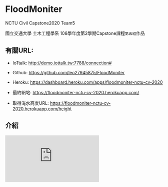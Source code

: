 # FloodMoniter
NCTU Civil Capstone2020 Team5

國立交通大學 土木工程學系 108學年度第2學期Capstone課程`第五組`作品

## 有關URL:
* IoTtalk:
    http://demo.iottalk.tw:7788/connection#

* Github:
    https://github.com/leo27945875/FloodMoniter

* Heroku:
    https://dashboard.heroku.com/apps/floodmoniter-nctu-cv-2020

* 最終網站:
    https://floodmoniter-nctu-cv-2020.herokuapp.com/

* 取得淹水高度URL:
    https://floodmoniter-nctu-cv-2020.herokuapp.com/height
    
## 介紹
![](https://github.com/leo27945875/FloodMoniter/blob/master/%E5%9C%9F%E6%9C%A8%E5%AF%A6%E4%BD%9C%E5%B0%88%E9%A1%8C%E6%9C%9F%E6%9C%AB%E6%88%90%E6%9E%9C%E6%B5%B7%E5%A0%B1.pdf)
